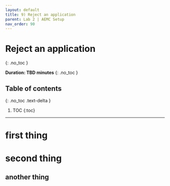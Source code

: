 ```yaml
---
layout: default
title: 9) Reject an application
parent: Lab 2 | AEMC Setup
nav_order: 90
---
```


# Reject an application
{: .no_toc }

**Duration: TBD minutes**
{: .no_toc }

## Table of contents
{: .no_toc .text-delta }

1. TOC
{:toc}

---

# first thing

# second thing

## another thing